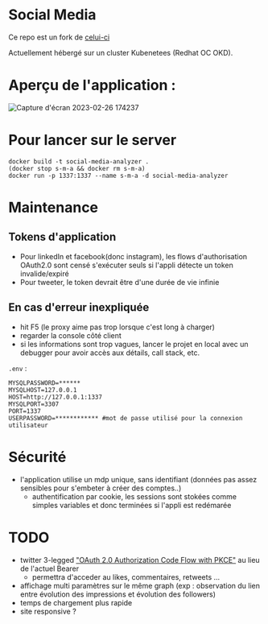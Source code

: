 # Social Media
Ce repo est un fork de [celui-ci](https://gitlab.com/jc-utt/social-media-analyzer)

Actuellement hébergé sur un cluster Kubenetees (Redhat OC OKD).

# Aperçu de l'application :

![Capture d'écran 2023-02-26 174237](https://user-images.githubusercontent.com/36312455/221424070-d8208a36-4386-4529-9395-a111a55e03b8.png)



# Pour lancer sur le server
```
docker build -t social-media-analyzer .
(docker stop s-m-a && docker rm s-m-a)
docker run -p 1337:1337 --name s-m-a -d social-media-analyzer
```

# Maintenance
## Tokens d'application
- Pour linkedIn et facebook(donc instagram), les flows d'authorisation OAuth2.0 sont censé s'exécuter seuls si l'appli détecte un token invalide/expiré
- Pour tweeter, le token devrait être d'une durée de vie infinie

## En cas d'erreur inexpliquée
- hit F5 (le proxy aime pas trop lorsque c'est long à charger)
- regarder la console côté client
- si les informations sont trop vagues, lancer le projet en local avec un debugger pour avoir accès aux détails, call stack, etc.

`.env` :
```
MYSQLPASSWORD=******
MYSQLHOST=127.0.0.1
HOST=http://127.0.0.1:1337
MYSQLPORT=3307
PORT=1337
USERPASSWORD=************ #mot de passe utilisé pour la connexion utilisateur
```

# Sécurité
- l'application utilise un mdp unique, sans identifiant (données pas assez sensibles pour s'embeter à créer des comptes..)
  - authentification par cookie, les sessions sont stokées comme simples variables et donc terminées si l'appli est redémarée

# TODO
- twitter 3-legged ["OAuth 2.0 Authorization Code Flow with PKCE"](https://developer.twitter.com/en/docs/authentication/oauth-2-0/authorization-code) au lieu de l'actuel Bearer
    - permettra d'acceder au likes, commentaires, retweets ...
- affichage multi paramètres sur le même graph (exp : observation du lien entre évolution des impressions et évolution des followers)
- temps de chargement plus rapide
- site responsive ?
